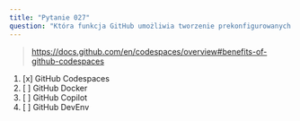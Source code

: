 ```yaml
---
title: "Pytanie 027"
question: "Która funkcja GitHub umożliwia tworzenie prekonfigurowanych środowisk deweloperskich, gdzie wszystkie niezbędne narzędzia i zależności do wkładu w repozytorium są zainstalowane?"
---
```



> https://docs.github.com/en/codespaces/overview#benefits-of-github-codespaces
1. [x] GitHub Codespaces
1. [ ] GitHub Docker
1. [ ] GitHub Copilot
1. [ ] GitHub DevEnv
